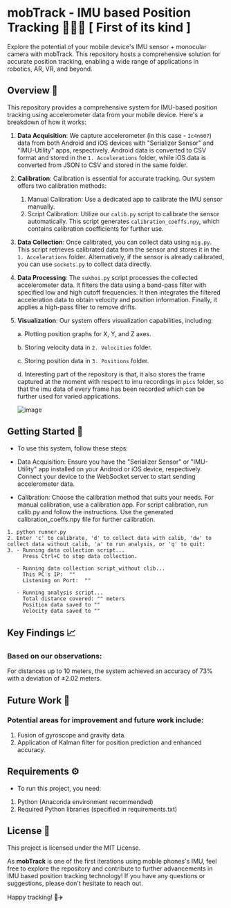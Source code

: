 # mobTrack - IMU based Position Tracking 🤳🏻🛜 [ First of its kind ]

Explore the potential of your mobile device's IMU sensor + monocular camera with mobTrack. This repository hosts a comprehensive solution for accurate position tracking, enabling a wide range of applications in robotics, AR, VR, and beyond.

## Overview 📝

This repository provides a comprehensive system for IMU-based position tracking using accelerometer data from your mobile device. Here's a breakdown of how it works:

1. **Data Acquisition**: We capture accelerometer (in this case - `Ic4n607`) data from both Android and iOS devices with "Serializer Sensor" and "IMU-Utility" apps, respectively. Android data is converted to CSV format and stored in the `1. Accelerations` folder, while iOS data is converted from JSON to CSV and stored in the same folder.

2. **Calibration**: Calibration is essential for accurate tracking. Our system offers two calibration methods:
   1. Manual Calibration: Use a dedicated app to calibrate the IMU sensor manually.
   2. Script Calibration: Utilize our `calib.py` script to calibrate the sensor automatically. This script generates `calibration_coeffs.npy`, which contains calibration coefficients for further use.

3. **Data Collection**: Once calibrated, you can collect data using `mig.py`. This script retrieves calibrated data from the sensor and stores it in the `1. Accelerations` folder. Alternatively, if the sensor is already calibrated, you can use `sockets.py` to collect data directly.

4. **Data Processing**: The `sukhoi.py` script processes the collected accelerometer data. It filters the data using a band-pass filter with specified low and high cutoff frequencies. It then integrates the filtered acceleration data to obtain velocity and position information. Finally, it applies a high-pass filter to remove drifts.

5. **Visualization**: Our system offers visualization capabilities, including:

   a. Plotting position graphs for X, Y, and Z axes.
   
   b. Storing velocity data in `2. Velocities` folder.
   
   c. Storing position data in `3. Positions` folder.
   
   d. Interesting part of the repository is that, it also stores the frame captured at the moment with respect to imu recordings in `pics` folder, so that the imu data of every frame has been recorded which can be further used for varied applications.
   
   ![image](https://github.com/harshitsinghcode/mobTrack-IMU/assets/110082422/b02408b7-343f-4d58-91ef-4b4e53cd755c)

## Getting Started 🚀

- To use this system, follow these steps:

- Data Acquisition: Ensure you have the "Serializer Sensor" or "IMU-Utility" app installed on your Android or iOS device, respectively. Connect your device to the WebSocket server to start sending accelerometer data.

- Calibration: Choose the calibration method that suits your needs. For manual calibration, use a calibration app. For script calibration, run calib.py and follow the instructions. Use the generated calibration_coeffs.npy file for further calibration.

```shell
1. python runner.py
2. Enter 'c' to calibrate, 'd' to collect data with calib, 'dw' to collect data without calib, 'a' to run analysis, or 'q' to quit:
3. - Running data collection script...
     Press Ctrl+C to stop data collection.

   - Running data collection script_without clib...
     This PC's IP:  ""
     Listening on Port:  ""

   - Running analysis script...
     Total distance covered: "" meters
     Position data saved to ""
     Velocity data saved to ""

```
## Key Findings 📈

### Based on our observations:

For distances up to 10 meters, the system achieved an accuracy of 73% with a deviation of ±2.02 meters.

## Future Work 🧭

### Potential areas for improvement and future work include:

1. Fusion of gyroscope and gravity data.
2. Application of Kalman filter for position prediction and enhanced accuracy.

## Requirements ⚙️ 

- To run this project, you need:

1. Python (Anaconda environment recommended)
2. Required Python libraries (specified in requirements.txt)
   
## License 📃
This project is licensed under the MIT License.

As **mobTrack** is one of the first iterations using mobile phones's IMU, feel free to explore the repository and contribute to further advancements in IMU based position tracking technology! If you have any questions or suggestions, please don't hesitate to reach out.

Happy tracking! 🧭✈️
